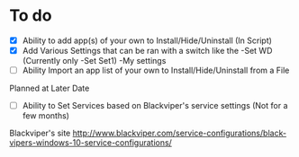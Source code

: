 # To do
- [X] Ability to add app(s) of your own to Install/Hide/Uninstall (In Script)
- [X] Add Various Settings that can be ran with a switch like the -Set WD (Currently only -Set Set1) -My settings
- [ ] Ability Import an app list of your own to Install/Hide/Uninstall from a File

Planned at Later Date
- [ ] Ability to Set Services based on Blackviper's service settings (Not for a few months)

Blackviper's site
http://www.blackviper.com/service-configurations/black-vipers-windows-10-service-configurations/
